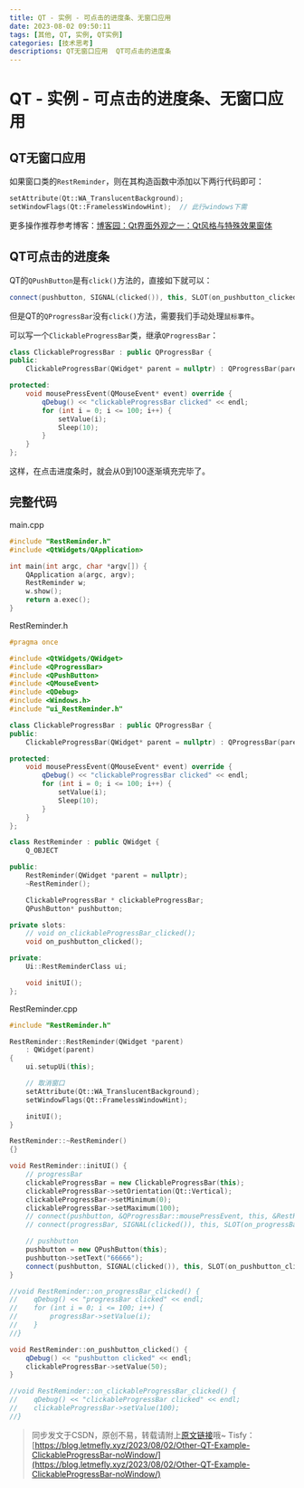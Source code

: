 ```yaml
---
title: QT - 实例 - 可点击的进度条、无窗口应用
date: 2023-08-02 09:50:11
tags: [其他, QT, 实例, QT实例]
categories: [技术思考]
descriptions: QT无窗口应用  QT可点击的进度条
---
```


# QT - 实例 - 可点击的进度条、无窗口应用

## QT无窗口应用

如果窗口类的```RestReminder```，则在其构造函数中添加以下两行代码即可：

```cpp
setAttribute(Qt::WA_TranslucentBackground);
setWindowFlags(Qt::FramelessWindowHint);  // 此行windows下需
```

更多操作推荐参考博客：[博客园：Qt界面外观之一：Qt风格与特殊效果窗体](https://www.cnblogs.com/linuxAndMcu/p/10133983.html#5197834)

## QT可点击的进度条

QT的```QPushButton```是有```click()```方法的，直接如下就可以：

```cpp
connect(pushbutton, SIGNAL(clicked()), this, SLOT(on_pushbutton_clicked()));
```

但是QT的```QProgressBar```没有```click()```方法，需要我们手动处理```鼠标事件```。

可以写一个```ClickableProgressBar```类，继承```QProgressBar```：

```cpp
class ClickableProgressBar : public QProgressBar {
public:
    ClickableProgressBar(QWidget* parent = nullptr) : QProgressBar(parent) {}

protected:
    void mousePressEvent(QMouseEvent* event) override {
        qDebug() << "clickableProgressBar clicked" << endl;
        for (int i = 0; i <= 100; i++) {
            setValue(i);
            Sleep(10);
        }
    }
};
```

这样，在点击进度条时，就会从0到100逐渐填充完毕了。

## 完整代码

main.cpp

```cpp
#include "RestReminder.h"
#include <QtWidgets/QApplication>

int main(int argc, char *argv[]) {
    QApplication a(argc, argv);
    RestReminder w;
    w.show();
    return a.exec();
}
```

RestReminder.h

```cpp
#pragma once

#include <QtWidgets/QWidget>
#include <QProgressBar>
#include <QPushButton>
#include <QMouseEvent>
#include <QDebug>
#include <Windows.h>
#include "ui_RestReminder.h"

class ClickableProgressBar : public QProgressBar {
public:
    ClickableProgressBar(QWidget* parent = nullptr) : QProgressBar(parent) {}

protected:
    void mousePressEvent(QMouseEvent* event) override {
        qDebug() << "clickableProgressBar clicked" << endl;
        for (int i = 0; i <= 100; i++) {
            setValue(i);
            Sleep(10);
        }
    }
};

class RestReminder : public QWidget {
    Q_OBJECT

public:
    RestReminder(QWidget *parent = nullptr);
    ~RestReminder();

    ClickableProgressBar * clickableProgressBar;
    QPushButton* pushbutton;

private slots:
    // void on_clickableProgressBar_clicked();
    void on_pushbutton_clicked();

private:
    Ui::RestReminderClass ui;

    void initUI();
};
```

RestReminder.cpp

```cpp
#include "RestReminder.h"

RestReminder::RestReminder(QWidget *parent)
    : QWidget(parent)
{
    ui.setupUi(this);

    // 取消窗口
    setAttribute(Qt::WA_TranslucentBackground);
    setWindowFlags(Qt::FramelessWindowHint);

    initUI();
}

RestReminder::~RestReminder()
{}

void RestReminder::initUI() {
    // progressBar
    clickableProgressBar = new ClickableProgressBar(this);
    clickableProgressBar->setOrientation(Qt::Vertical);
    clickableProgressBar->setMinimum(0);
    clickableProgressBar->setMaximum(100);
    // connect(pushbutton, &QProgressBar::mousePressEvent, this, &RestReminder::on_pushbutton_clicked);
    // connect(progressBar, SIGNAL(clicked()), this, SLOT(on_progressBar_clicked()));

    // pushbutton
    pushbutton = new QPushButton(this);
    pushbutton->setText("66666");
    connect(pushbutton, SIGNAL(clicked()), this, SLOT(on_pushbutton_clicked()));
}

//void RestReminder::on_progressBar_clicked() {
//    qDebug() << "progressBar clicked" << endl;
//    for (int i = 0; i <= 100; i++) {
//        progressBar->setValue(i);
//    }
//}

void RestReminder::on_pushbutton_clicked() {
    qDebug() << "pushbutton clicked" << endl;
    clickableProgressBar->setValue(50);
}

//void RestReminder::on_clickableProgressBar_clicked() {
//    qDebug() << "clickableProgressBar clicked" << endl;
//    clickableProgressBar->setValue(100);
//}
```

> 同步发文于CSDN，原创不易，转载请附上[原文链接](https://blog.letmefly.xyz/2023/08/02/Other-QT-Example-ClickableProgressBar-noWindow/)哦~
> Tisfy：[https://blog.letmefly.xyz/2023/08/02/Other-QT-Example-ClickableProgressBar-noWindow/](https://blog.letmefly.xyz/2023/08/02/Other-QT-Example-ClickableProgressBar-noWindow/)
